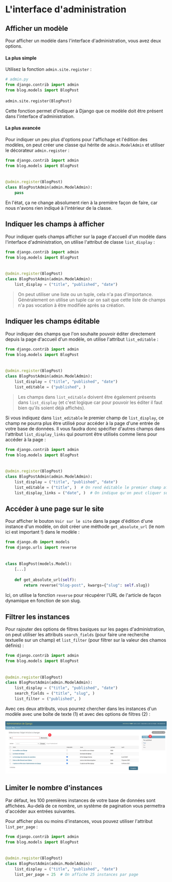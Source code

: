 # L'interface d'administration

## Afficher un modèle

Pour afficher un modèle dans l'interface d'administration, vous avez deux options.

#### La plus simple

Utilisez la fonction `admin.site.register` :
```python
# admin.py
from django.contrib import admin
from blog.models import BlogPost

admin.site.register(BlogPost)
```

Cette fonction permet d'indiquer à Django que ce modèle doit être présent dans l'interface d'administration.

#### La plus avancée

Pour indiquer un peu plus d'options pour l'affichage et l'édition des modèles, on peut créer une classe qui hérite de `admin.ModelAdmin` et utiliser le décorateur `admin.register` :
```python
from django.contrib import admin
from blog.models import BlogPost


@admin.register(BlogPost)
class BlogPostAdmin(admin.ModelAdmin):
    pass
```
En l'état, ça ne change absolument rien à la première façon de faire, car nous n'avons rien indiqué à l'intérieur de la classe.

## Indiquer les champs à afficher

Pour indiquer quels champs afficher sur la page d'accueil d'un modèle dans l'interface d'administration, on utilise l'attribut de classe `list_display` :
```python
from django.contrib import admin
from blog.models import BlogPost


@admin.register(BlogPost)
class BlogPostAdmin(admin.ModelAdmin):
    list_display = ("title", "published", "date")
```

> On peut utiliser une liste ou un tuple, cela n'a pas d'importance. Généralement on utilise un tuple car on sait que cette liste de champs n'a pas vocation à être modifiée après sa création.

## Indiquer les champs éditable

Pour indiquer des champs que l'on souhaite pouvoir éditer directement depuis la page d'accueil d'un modèle, on utilise l'attribut `list_editable` :
```python
from django.contrib import admin
from blog.models import BlogPost


@admin.register(BlogPost)
class BlogPostAdmin(admin.ModelAdmin):
    list_display = ("title", "published", "date")
    list_editable = ("published", )
```

> Les champs dans `list_editable` doivent être également présents dans `list_display` (et c'est logique car pour pouvoir les éditer il faut bien qu'ils soient déjà affichés).

Si vous indiquez dans `list_editable` le premier champ de `list_display`, ce champ ne pourra plus être utilisé pour accéder à la page d'une entrée de votre base de données. Il vous faudra donc spécifier d'autres champs dans l'attribut `list_display_links` qui pourront être utilisés comme liens pour accéder à la page :
```python
from django.contrib import admin
from blog.models import BlogPost


@admin.register(BlogPost)
class BlogPostAdmin(admin.ModelAdmin):
    list_display = ("title", "published", "date")
    list_editable = ("title", )  # On rend éditable le premier champ affiché
    list_display_links = ("date", )  # On indique qu'on peut cliquer sur la date pour accéder à l'article
```

## Accéder à une page sur le site

Pour afficher le bouton `Voir sur le site` dans la page d'édition d'une instance d'un modèle, on doit créer une méthode `get_absolute_url` (le nom ici est important !) dans le modèle :
```python
from django.db import models
from django.urls import reverse


class BlogPost(models.Model):
    [...]

    def get_absolute_url(self):
        return reverse("blog-post", kwargs={"slug": self.slug}) 
```

Ici, on utilise la fonction `reverse` pour récupérer l'URL de l'article de façon dynamique en fonction de son slug.

## Filtrer les instances

Pour rajouter des options de filtres basiques sur les pages d'administration, on peut utiliser les attributs `search_fields` (pour faire une recherche textuelle sur un champ) et `list_filter` (pour filtrer sur la valeur des chamos définis) :

```python
from django.contrib import admin
from blog.models import BlogPost


@admin.register(BlogPost)
class BlogPostAdmin(admin.ModelAdmin):
    list_display = ("title", "published", "date")
    search_fields = ("title", "slug", )
    list_filter = ("published", )
```

Avec ces deux attributs, vous pourrez chercher dans les instances d'un modèle avec une boîte de texte (1) et avec des options de filtres (2) :

![Options de filtre](img/admin-filters.png)

## Limiter le nombre d'instances

Par défaut, les 100 premières instances de votre base de données sont affichées. Au-delà de ce nombre, un système de pagination vous permettra d'accéder aux entrées suivantes.

Pour afficher plus ou moins d'instances, vous pouvez utiliser l'attribut `list_per_page` :

```python
from django.contrib import admin
from blog.models import BlogPost


@admin.register(BlogPost)
class BlogPostAdmin(admin.ModelAdmin):
    list_display = ("title", "published", "date")
    list_per_page = 25  # On affiche 25 instances par page
```